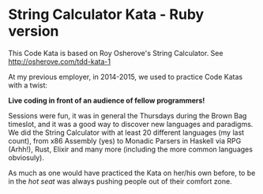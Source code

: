 # String Calculator Kata - Ruby version
This Code Kata is based on Roy Osherove's String Calculator. See http://osherove.com/tdd-kata-1

At my previous employer, in 2014-2015,  we used to practice Code Katas with a twist:

**Live coding in front of an audience of fellow programmers!**

Sessions were fun, it was in general the Thursdays during the Brown Bag timeslot, and it was a good way to discover new languages and paradigms. We did the String Calculator with at least 20 different languages (my last count), from x86 Assembly (yes) to Monadic Parsers in Haskell via RPG (Arhh!), Rust, Elixir and many more (including the more common languages obviosuly). 

As much as one would have practiced the Kata on her/his own before, to be in the *hot seat* was always pushing people out of their comfort zone.
